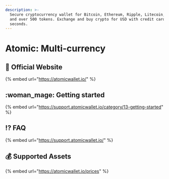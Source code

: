```yaml
---
description: >-
  Secure cryptocurrency wallet for Bitcoin, Ethereum, Ripple, Litecoin, Stellar
  and over 500 tokens. Exchange and buy crypto for USD with credit card in
  seconds.
---
```


# Atomic: Multi-currency

## :rocket: Official Website

{% embed url="https://atomicwallet.io/" %}

## :woman_mage: Getting started

{% embed url="https://support.atomicwallet.io/category/13-getting-started" %}

## :interrobang: FAQ

{% embed url="https://support.atomicwallet.io/" %}



## :moneybag: Supported Assets

{% embed url="https://atomicwallet.io/prices" %}

